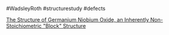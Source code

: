 #WadsleyRoth
#structurestudy
#defects


[The Structure of Germanium Niobium Oxide, an Inherently Non-Stoichiometric "Block" Structure](https://www.jstor.org/stable/78925)